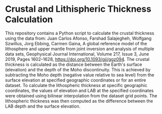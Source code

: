 # Crustal and Lithispheric Thickness Calculation
This repository contains a Python script to calculate the crustal thickness using the data from: Juan Carlos Afonso, Farshad Salajegheh, Wolfgang Szwillus, Jorg Ebbing, Carmen Gaina, A global reference model of the lithosphere and upper mantle from joint inversion and analysis of multiple data sets, Geophysical Journal International, Volume 217, Issue 3, June 2019, Pages 1602–1628, https://doi.org/10.1093/gji/ggz094.
The crustal thickness is calculated as the distance between the Earth's surface (elevation) and the depth of the Moho discontinuity. This is achieved by subtracting the Moho depth (negative value relative to sea level) from the surface elevation at specified geographic coordinates or for an entire dataset.
To calculate the lithospheric thickness at specific geographic coordinates, the values of elevation and LAB at the specified coordinates were obtained using bilinear interpolation from the dataset grid points. The lithospheric thickness was then computed as the difference between the LAB depth and the surface elevation.
